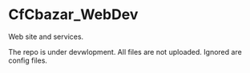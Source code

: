 # CfCbazar_WebDev
Web site and services.

The repo is under devwlopment. All files are not uploaded. Ignored are config files.
